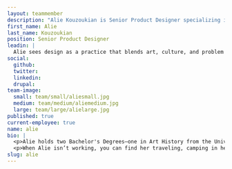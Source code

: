 ```yaml
---
layout: teammember
description: "Alie Kouzoukian is Senior Product Designer specializing in UI and brand work at ThinkShout, a full service digital agency and B-Corp that specializes in nonprofit tech, digital strategy, website development, accessible design, and brand work."
first_name: Alie
last_name: Kouzoukian
position: Senior Product Designer
leadin: |
  Alie sees design as a practice that blends art, culture, and problem solving to better make sense of complicated information.  
social:
  github:
  twitter:
  linkedin: 
  drupal:
team-image:
  small: team/small/aliesmall.jpg
  medium: team/medium/aliemedium.jpg
  large: team/large/alielarge.jpg
published: true
current-employee: true
name: alie
bio: |
  <p>Alie holds two Bachelor's Degrees–one in Art History from the University of Oregon, and one in Graphic Design from Portland State University. After college, Alie spent over 10 years working as a creative with nonprofits, agencies, and the outdoor industry. During this time, Alie contributed design and communications support to grassroots groups who are advocating to protect North America’s lands and waters, including Bears Ears, the Boundary Waters, Bristol Bay, and the Arctic Refuge. Most recently, she was on the staff of an environmental conservation non-profit where she worked to shape their brand and launch their new website. 
  <p>When Alie isn’t working, you can find her traveling, camping in her VW Eurovan, seeing live music, and petting other people’s dogs. 
slug: alie
---
```

